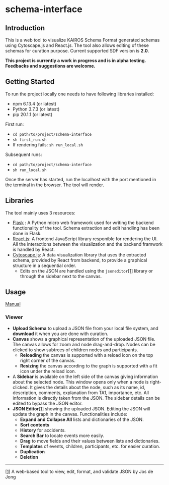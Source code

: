 # schema-interface

## Introduction

This is a web tool to visualize KAIROS Schema Format generated schemas using Cytoscape.js and React.js. The tool also allows editing of these schemas for curation purpose. Current supported SDF version is **2.0**.

**This project is currently a work in progress and is in alpha testing. Feedbacks and suggestions are welcome.**

## Getting Started

To run the project locally one needs to have following libraries installed:

* npm 6.13.4 (or latest)
* Python 3.7.3 (or latest)
* pip 20.1.1 (or latest)

First run:

* `cd path/to/project/schema-interface`
* `sh first_run.sh`
* If rendering fails: `sh run_local.sh` 

Subsequent runs:

* `cd path/to/project/schema-interface`
* `sh run_local.sh`

Once the server has started, run the localhost with the port mentioned in the terminal in the browser. The tool will render.

## Libraries

The tool mainly uses 3 resources:

* [Flask](https://flask.palletsprojects.com/en/1.1.x/) : A Python micro web framework used for writing the backend functionality of the tool. Schema extraction and edit handling has been done in Flask.
* [React.js](https://reactjs.org/): A frontend JavaScript library responible for rendering the UI. All the interactions between the visualization and the backend framwork is handled by React.
* [Cytoscape.js](https://js.cytoscape.org/): A data visualization library that uses the extracted schema, provided by React from backend, to provide a graphical structure in a sequential order.
  * Edits on the JSON are handled using the `jsoneditor`[[1]](https://github.com/josdejong/jsoneditor) library or through the sidebar next to the canvas.

## Usage
[Manual](https://chrysographes.notion.site/Schema-Curation-Manual-018034f383a24f75a4c10fc378678d75)

### Viewer
- **Upload Schema** to upload a JSON file from your local file system, and **download** it when you are done with curation.
- **Canvas** shows a graphical representation of the uploaded JSON file. The canvas allows for zoom and node drag-and-drop. Nodes can be clicked to show subtrees of children nodes and participants.
  - **Reloading** the canvas is supported with a reload icon on the top right corner of the canvas. 
  - **Resizing** the canvas according to the graph is supported with a fit icon under the reload icon. 
- A **Sidebar** is available on the left side of the canvas giving information about the selected node. This window opens only when a node is right-clicked. It gives the details about the node, such as its name, id, description, comments, explanation from TA1, importance, etc. All information is directly taken from the JSON. The sidebar details can be edited to bypass the JSON editor.
- **JSON Editor**[[1]](https://github.com/josdejong/jsoneditor) showing the uploaded JSON. Editing the JSON will update the graph in the canvas. Functionalities include:
  - **Expand and Collapse All** lists and dictionaries of the JSON.
  - **Sort contents**
  - **History** for accidents.
  - **Search Bar** to locate events more easily.
  - **Drag** to move fields and their values between lists and dictionaries.
  - **Templates** of events, children, participants, etc. for easier curation.
  - **Duplication**
  - **Deletion**
---
[[1]](https://github.com/josdejong/jsoneditor) A web-based tool to view, edit, format, and validate JSON by Jos de Jong
